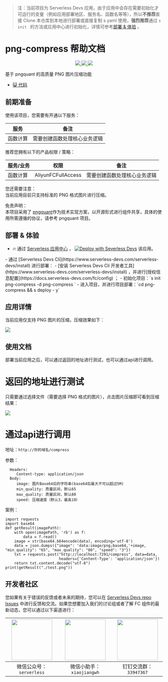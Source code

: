 
> 注：当前项目为 Serverless Devs 应用，由于应用中会存在需要初始化才可运行的变量（例如应用部署地区、服务名、函数名等等），所以**不推荐**直接 Clone 本仓库到本地进行部署或直接复制 s.yaml 使用，**强烈推荐**通过 `s init ` 的方法或应用中心进行初始化，详情可参考[部署 & 体验](#部署--体验) 。

# png-compress 帮助文档
<p align="center" class="flex justify-center">
    <a href="https://www.serverless-devs.com" class="ml-1">
    <img src="http://editor.devsapp.cn/icon?package=png-compress&type=packageType">
  </a>
  <a href="http://www.devsapp.cn/details.html?name=png-compress" class="ml-1">
    <img src="http://editor.devsapp.cn/icon?package=png-compress&type=packageVersion">
  </a>
  <a href="http://www.devsapp.cn/details.html?name=png-compress" class="ml-1">
    <img src="http://editor.devsapp.cn/icon?package=png-compress&type=packageDownload">
  </a>
</p>

<description>

基于 pngquant 的高质量 PNG 图片压缩功能

</description>

<codeUrl>

- [:smiley_cat: 代码](https://github.com/anycodes/png-compress)

</codeUrl>
<preview>



</preview>


## 前期准备

使用该项目，您需要有开通以下服务：

<service>



| 服务 |  备注  |
| --- |  --- |
| 函数计算 |  需要创建函数处理核心业务逻辑 |

</service>

推荐您拥有以下的产品权限 / 策略：
<auth>



| 服务/业务 |  权限 |  备注  |
| --- |  --- |   --- |
| 函数计算 | AliyunFCFullAccess |  需要创建函数处理核心业务逻辑 |

</auth>

<remark>

您还需要注意：   
当前应用目前只支持标准的 PNG 格式图片进行压缩。

</remark>

<disclaimers>

免责声明：   
本项目采用了 [pngquant](https://pngquant.org/)作为技术实现方案，以开源形式进行组件共享，具体的使用所需遵循的协议，请参考 pngquant 项目。

</disclaimers>

## 部署 & 体验

<appcenter>

- :fire: 通过 [Serverless 应用中心](https://fcnext.console.aliyun.com/applications/create?template=png-compress) ，
  [![Deploy with Severless Devs](https://img.alicdn.com/imgextra/i1/O1CN01w5RFbX1v45s8TIXPz_!!6000000006118-55-tps-95-28.svg)](https://fcnext.console.aliyun.com/applications/create?template=png-compress) 该应用。
</appcenter>
<deploy>
- 通过 [Serverless Devs Cli](https://www.serverless-devs.com/serverless-devs/install) 进行部署：
  - [安装 Serverless Devs Cli 开发者工具](https://www.serverless-devs.com/serverless-devs/install) ，并进行[授权信息配置](https://docs.serverless-devs.com/fc/config) ；
  - 初始化项目：`s init png-compress -d png-compress `
  - 进入项目，并进行项目部署：`cd png-compress && s deploy - y`
</deploy>

## 应用详情

<appdetail id="flushContent">


<appdetail>

当前应用仅支持 PNG 图片的压缩，压缩效果如下：

![](http://image.editor.devsapp.cn/evBw7lh8ktv6xDBzSSzvjr1ykchAF9hG41gf1ek1sk8tr4355A/srZyhix55GBkGzC4CShk.png)


</appdetail>

## 使用文档

<usedetail id="flushContent">


<usedetail>

部署当前应用之后，可以通过返回的地址进行测试，也可以通过api进行调用。

# 返回的地址进行测试

只需要通过选择文件（需要选择 PNG 格式的图片），点击图片压缩即可看到压缩结果：

![](http://image.editor.devsapp.cn/evBw7lh8ktv6xDBzSSzvjr1ykchAF9hG41gf1ek1sk8tr4355A/Ce6jtsiyvDsgAZjDFAr5.png)

# 通过api进行调用

地址：`http://你的域名/compress`

参数：
```
  Headers:
     Content-type: application/json
  Body:
     image: 图片Base64后的字符串(base64后最大不可以超过5M)
     min_quality: 质量区间，默认65
     max_quality: 质量区间，默认80
     speed: 压缩速度（默认3，最高10）
```

案例：
```
import requests
import base64
def getResult(imagePath):
    with open(imagePath, 'rb') as f:
        data = f.read()
    image = str(base64.b64encode(data), encoding='utf-8')
    data = json.dumps({"image": 'data:image/png;base64,'+image, "min_quality": "65", "max_quality": "80", "speed": "3"})
    txt = requests.post("http://localhost:7291/compress", data=data,
                        headers={'Content-Type': 'application/json'})
    return txt.content.decode("utf-8")
print(getResult("./test.png"))
```
</usedetail>


<devgroup>


## 开发者社区

您如果有关于错误的反馈或者未来的期待，您可以在 [Serverless Devs repo Issues](https://github.com/serverless-devs/serverless-devs/issues) 中进行反馈和交流。如果您想要加入我们的讨论组或者了解 FC 组件的最新动态，您可以通过以下渠道进行：

<p align="center">  

| <img src="https://serverless-article-picture.oss-cn-hangzhou.aliyuncs.com/1635407298906_20211028074819117230.png" width="130px" > | <img src="https://serverless-article-picture.oss-cn-hangzhou.aliyuncs.com/1635407044136_20211028074404326599.png" width="130px" > | <img src="https://serverless-article-picture.oss-cn-hangzhou.aliyuncs.com/1635407252200_20211028074732517533.png" width="130px" > |
| --------------------------------------------------------------------------------------------------------------------------------- | --------------------------------------------------------------------------------------------------------------------------------- | --------------------------------------------------------------------------------------------------------------------------------- |
| <center>微信公众号：`serverless`</center>                                                                                         | <center>微信小助手：`xiaojiangwh`</center>                                                                                        | <center>钉钉交流群：`33947367`</center>                                                                                           |
</p>
</devgroup>
